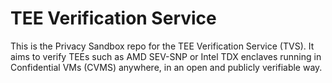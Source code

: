 # TEE Verification Service

This is the Privacy Sandbox repo for the TEE Verification Service (TVS).  It
aims to verify TEEs such as AMD SEV-SNP or Intel TDX enclaves running in
Confidential VMs (CVMS) anywhere, in an open and publicly verifiable way.
